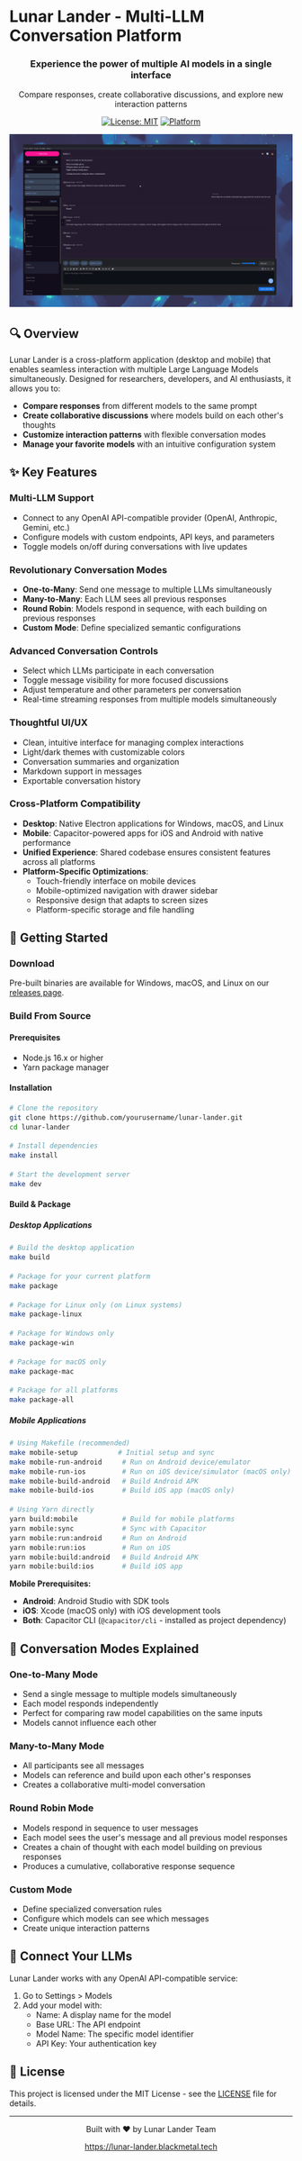 # Lunar Lander - Multi-LLM Conversation Platform

<div align="center">
  <h3>Experience the power of multiple AI models in a single interface</h3>
  <p>Compare responses, create collaborative discussions, and explore new interaction patterns</p>

[![License: MIT](https://img.shields.io/badge/License-MIT-blue.svg)](https://opensource.org/licenses/MIT)
[![Platform](https://img.shields.io/badge/platform-windows%20%7C%20macos%20%7C%20linux%20%7C%20ios%20%7C%20android-lightgrey)]()

</div>

![Lunar Lander Screenshot](assets/ll-intro.gif)

## 🔍 Overview

Lunar Lander is a cross-platform application (desktop and mobile) that enables seamless interaction with multiple Large Language Models simultaneously. Designed for researchers, developers, and AI enthusiasts, it allows you to:

- **Compare responses** from different models to the same prompt
- **Create collaborative discussions** where models build on each other's thoughts
- **Customize interaction patterns** with flexible conversation modes
- **Manage your favorite models** with an intuitive configuration system

## ✨ Key Features

### Multi-LLM Support

- Connect to any OpenAI API-compatible provider (OpenAI, Anthropic, Gemini, etc.)
- Configure models with custom endpoints, API keys, and parameters
- Toggle models on/off during conversations with live updates

### Revolutionary Conversation Modes

- **One-to-Many**: Send one message to multiple LLMs simultaneously
- **Many-to-Many**: Each LLM sees all previous responses
- **Round Robin**: Models respond in sequence, with each building on previous responses
- **Custom Mode**: Define specialized semantic configurations

### Advanced Conversation Controls

- Select which LLMs participate in each conversation
- Toggle message visibility for more focused discussions
- Adjust temperature and other parameters per conversation
- Real-time streaming responses from multiple models simultaneously

### Thoughtful UI/UX

- Clean, intuitive interface for managing complex interactions
- Light/dark themes with customizable colors
- Conversation summaries and organization
- Markdown support in messages
- Exportable conversation history

### Cross-Platform Compatibility

- **Desktop**: Native Electron applications for Windows, macOS, and Linux
- **Mobile**: Capacitor-powered apps for iOS and Android with native performance
- **Unified Experience**: Shared codebase ensures consistent features across all platforms
- **Platform-Specific Optimizations**: 
  - Touch-friendly interface on mobile devices
  - Mobile-optimized navigation with drawer sidebar
  - Responsive design that adapts to screen sizes
  - Platform-specific storage and file handling

## 🚀 Getting Started

### Download

Pre-built binaries are available for Windows, macOS, and Linux on our [releases page](https://github.com/yourusername/lunar-lander/releases).

### Build From Source

#### Prerequisites

- Node.js 16.x or higher
- Yarn package manager

#### Installation

```bash
# Clone the repository
git clone https://github.com/yourusername/lunar-lander.git
cd lunar-lander

# Install dependencies
make install

# Start the development server
make dev
```

#### Build & Package

##### Desktop Applications

```bash
# Build the desktop application
make build

# Package for your current platform
make package

# Package for Linux only (on Linux systems)
make package-linux

# Package for Windows only
make package-win

# Package for macOS only
make package-mac

# Package for all platforms
make package-all
```

##### Mobile Applications

```bash
# Using Makefile (recommended)
make mobile-setup          # Initial setup and sync
make mobile-run-android     # Run on Android device/emulator
make mobile-run-ios         # Run on iOS device/simulator (macOS only)
make mobile-build-android   # Build Android APK
make mobile-build-ios       # Build iOS app (macOS only)

# Using Yarn directly
yarn build:mobile           # Build for mobile platforms
yarn mobile:sync            # Sync with Capacitor
yarn mobile:run:android     # Run on Android
yarn mobile:run:ios         # Run on iOS
yarn mobile:build:android   # Build Android APK
yarn mobile:build:ios       # Build iOS app
```

**Mobile Prerequisites:**
- **Android**: Android Studio with SDK tools
- **iOS**: Xcode (macOS only) with iOS development tools
- **Both**: Capacitor CLI (`@capacitor/cli` - installed as project dependency)

## 🧩 Conversation Modes Explained

### One-to-Many Mode

- Send a single message to multiple models simultaneously
- Each model responds independently
- Perfect for comparing raw model capabilities on the same inputs
- Models cannot influence each other

### Many-to-Many Mode

- All participants see all messages
- Models can reference and build upon each other's responses
- Creates a collaborative multi-model conversation

### Round Robin Mode

- Models respond in sequence to user messages
- Each model sees the user's message and all previous model responses
- Creates a chain of thought with each model building on previous responses
- Produces a cumulative, collaborative response sequence

### Custom Mode

- Define specialized conversation rules
- Configure which models can see which messages
- Create unique interaction patterns

## 🔗 Connect Your LLMs

Lunar Lander works with any OpenAI API-compatible service:

1. Go to Settings > Models
2. Add your model with:
   - Name: A display name for the model
   - Base URL: The API endpoint
   - Model Name: The specific model identifier
   - API Key: Your authentication key

## 📜 License

This project is licensed under the MIT License - see the [LICENSE](LICENSE) file for details.

---

<div align="center">
  <p>Built with ❤️ by Lunar Lander Team</p>
  <p><a href="https://lunar-lander.blackmetal.tech">https://lunar-lander.blackmetal.tech</a></p>
</div>
